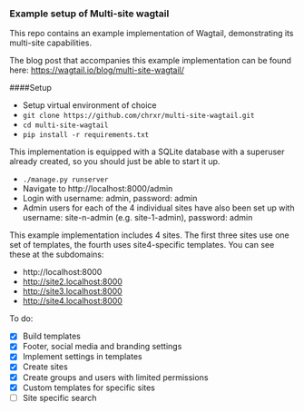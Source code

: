 ### Example setup of Multi-site wagtail

This repo contains an example implementation of Wagtail, demonstrating its multi-site capabilities.

The blog post that accompanies this example implementation can be found here:
https://wagtail.io/blog/multi-site-wagtail/

####Setup

* Setup virtual environment of choice
* `git clone https://github.com/chrxr/multi-site-wagtail.git`
* `cd multi-site-wagtail`
* `pip install -r requirements.txt`

This implementation is equipped with a SQLite database with a superuser already created, so you should just be able to start it up.

* `./manage.py runserver`
* Navigate to http://localhost:8000/admin
* Login with username: admin, password: admin
* Admin users for each of the 4 individual sites have also been set up with username: site-n-admin (e.g. site-1-admin), password: admin

This example implementation includes 4 sites. The first three sites use one set of templates, the fourth uses site4-specific templates. You can see these at the subdomains:

* http://localhost:8000
* http://site2.localhost:8000
* http://site3.localhost:8000
* http://site4.localhost:8000

To do:

* [x] Build templates
* [x] Footer, social media and branding settings
* [x] Implement settings in templates
* [x] Create sites
* [x] Create groups and users with limited permissions
* [x] Custom templates for specific sites
* [ ] Site specific search
